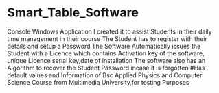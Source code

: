 # Smart_Table_Software
Console Windows Application
I created it to assist Students in their daily time management in their course
The Student has to register with their details and setup a Password
The Software Automatically issues the Student with a Licence which contains Activation key of the software,
unique Licence serial key,date of installation
The software also has an Algorithm to recover the Student Password incase it is forgotten
#Has default values and Information of Bsc Applied Physics and Computer Science Course from Multimedia University,for testing Purposes
